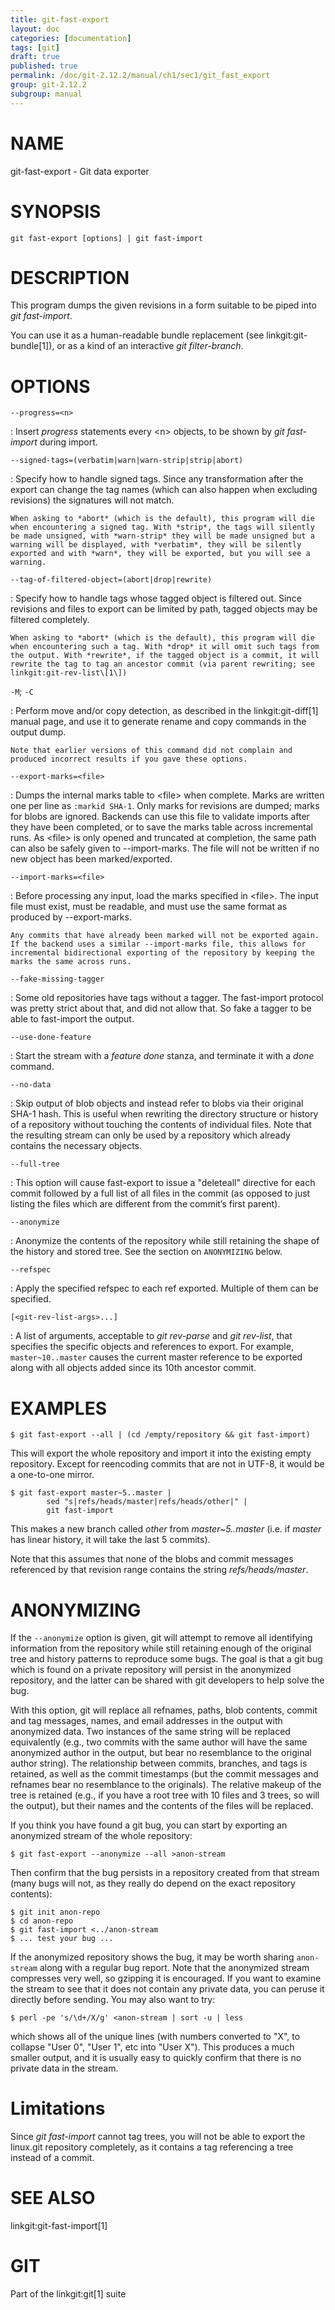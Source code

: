 ```yaml
---
title: git-fast-export
layout: doc
categories: [documentation]
tags: [git]
draft: true
published: true
permalink: /doc/git-2.12.2/manual/ch1/sec1/git_fast_export
group: git-2.12.2
subgroup: manual
---
```


NAME
====

git-fast-export - Git data exporter

SYNOPSIS
========

    git fast-export [options] | git fast-import

DESCRIPTION
===========

This program dumps the given revisions in a form suitable to be piped into *git fast-import*.

You can use it as a human-readable bundle replacement (see linkgit:git-bundle\[1\]), or as a kind of an interactive *git filter-branch*.

OPTIONS
=======

`--progress=<n>`

:   Insert *progress* statements every &lt;n&gt; objects, to be shown by *git fast-import* during import.

`--signed-tags=(verbatim|warn|warn-strip|strip|abort)`

:   Specify how to handle signed tags. Since any transformation after the export can change the tag names (which can also happen when excluding revisions) the signatures will not match.

    When asking to *abort* (which is the default), this program will die when encountering a signed tag. With *strip*, the tags will silently be made unsigned, with *warn-strip* they will be made unsigned but a warning will be displayed, with *verbatim*, they will be silently exported and with *warn*, they will be exported, but you will see a warning.

`--tag-of-filtered-object=(abort|drop|rewrite)`

:   Specify how to handle tags whose tagged object is filtered out. Since revisions and files to export can be limited by path, tagged objects may be filtered completely.

    When asking to *abort* (which is the default), this program will die when encountering such a tag. With *drop* it will omit such tags from the output. With *rewrite*, if the tagged object is a commit, it will rewrite the tag to tag an ancestor commit (via parent rewriting; see linkgit:git-rev-list\[1\])

`-M`; `-C`

:   Perform move and/or copy detection, as described in the linkgit:git-diff\[1\] manual page, and use it to generate rename and copy commands in the output dump.

    Note that earlier versions of this command did not complain and produced incorrect results if you gave these options.

`--export-marks=<file>`

:   Dumps the internal marks table to &lt;file&gt; when complete. Marks are written one per line as `:markid SHA-1`. Only marks for revisions are dumped; marks for blobs are ignored. Backends can use this file to validate imports after they have been completed, or to save the marks table across incremental runs. As &lt;file&gt; is only opened and truncated at completion, the same path can also be safely given to --import-marks. The file will not be written if no new object has been marked/exported.

`--import-marks=<file>`

:   Before processing any input, load the marks specified in &lt;file&gt;. The input file must exist, must be readable, and must use the same format as produced by --export-marks.

    Any commits that have already been marked will not be exported again. If the backend uses a similar --import-marks file, this allows for incremental bidirectional exporting of the repository by keeping the marks the same across runs.

`--fake-missing-tagger`

:   Some old repositories have tags without a tagger. The fast-import protocol was pretty strict about that, and did not allow that. So fake a tagger to be able to fast-import the output.

`--use-done-feature`

:   Start the stream with a *feature done* stanza, and terminate it with a *done* command.

`--no-data`

:   Skip output of blob objects and instead refer to blobs via their original SHA-1 hash. This is useful when rewriting the directory structure or history of a repository without touching the contents of individual files. Note that the resulting stream can only be used by a repository which already contains the necessary objects.

`--full-tree`

:   This option will cause fast-export to issue a "deleteall" directive for each commit followed by a full list of all files in the commit (as opposed to just listing the files which are different from the commit’s first parent).

`--anonymize`

:   Anonymize the contents of the repository while still retaining the shape of the history and stored tree. See the section on `ANONYMIZING` below.

`--refspec`

:   Apply the specified refspec to each ref exported. Multiple of them can be specified.

`[<git-rev-list-args>...]`

:   A list of arguments, acceptable to *git rev-parse* and *git rev-list*, that specifies the specific objects and references to export. For example, `master~10..master` causes the current master reference to be exported along with all objects added since its 10th ancestor commit.

EXAMPLES
========

    $ git fast-export --all | (cd /empty/repository && git fast-import)

This will export the whole repository and import it into the existing empty repository. Except for reencoding commits that are not in UTF-8, it would be a one-to-one mirror.

    $ git fast-export master~5..master |
            sed "s|refs/heads/master|refs/heads/other|" |
            git fast-import

This makes a new branch called *other* from *master~5..master* (i.e. if *master* has linear history, it will take the last 5 commits).

Note that this assumes that none of the blobs and commit messages referenced by that revision range contains the string *refs/heads/master*.

ANONYMIZING
===========

If the `--anonymize` option is given, git will attempt to remove all identifying information from the repository while still retaining enough of the original tree and history patterns to reproduce some bugs. The goal is that a git bug which is found on a private repository will persist in the anonymized repository, and the latter can be shared with git developers to help solve the bug.

With this option, git will replace all refnames, paths, blob contents, commit and tag messages, names, and email addresses in the output with anonymized data. Two instances of the same string will be replaced equivalently (e.g., two commits with the same author will have the same anonymized author in the output, but bear no resemblance to the original author string). The relationship between commits, branches, and tags is retained, as well as the commit timestamps (but the commit messages and refnames bear no resemblance to the originals). The relative makeup of the tree is retained (e.g., if you have a root tree with 10 files and 3 trees, so will the output), but their names and the contents of the files will be replaced.

If you think you have found a git bug, you can start by exporting an anonymized stream of the whole repository:

    $ git fast-export --anonymize --all >anon-stream

Then confirm that the bug persists in a repository created from that stream (many bugs will not, as they really do depend on the exact repository contents):

    $ git init anon-repo
    $ cd anon-repo
    $ git fast-import <../anon-stream
    $ ... test your bug ...

If the anonymized repository shows the bug, it may be worth sharing `anon-stream` along with a regular bug report. Note that the anonymized stream compresses very well, so gzipping it is encouraged. If you want to examine the stream to see that it does not contain any private data, you can peruse it directly before sending. You may also want to try:

    $ perl -pe 's/\d+/X/g' <anon-stream | sort -u | less

which shows all of the unique lines (with numbers converted to "X", to collapse "User 0", "User 1", etc into "User X"). This produces a much smaller output, and it is usually easy to quickly confirm that there is no private data in the stream.

Limitations
===========

Since *git fast-import* cannot tag trees, you will not be able to export the linux.git repository completely, as it contains a tag referencing a tree instead of a commit.

SEE ALSO
========

linkgit:git-fast-import\[1\]

GIT
===

Part of the linkgit:git\[1\] suite
